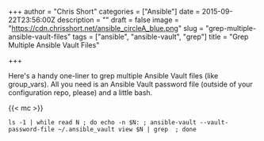 +++
author = "Chris Short"
categories = ["Ansible"]
date = 2015-09-22T23:56:00Z
description = ""
draft = false
image = "https://cdn.chrisshort.net/ansible_circleA_blue.png"
slug = "grep-multiple-ansible-vault-files"
tags = ["ansible", "ansible-vault", "grep"]
title = "Grep Multiple Ansible Vault Files"

+++

Here's a handy one-liner to grep multiple Ansible Vault files (like group_vars). All you need is an Ansible Vault password file (outside of your configuration repo, please) and a little bash.

{{< mc >}}

<pre><code class="language-bash">ls -1 | while read N ; do echo -n $N: ; ansible-vault --vault-password-file ~/.ansible_vault view $N | grep <STRING> ; done</code></pre>